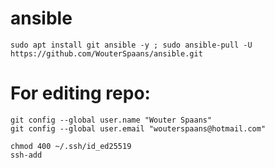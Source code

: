 # ansible
```
sudo apt install git ansible -y ; sudo ansible-pull -U https://github.com/WouterSpaans/ansible.git
```

# For editing repo:
```
git config --global user.name "Wouter Spaans"
git config --global user.email "wouterspaans@hotmail.com"

chmod 400 ~/.ssh/id_ed25519
ssh-add
```
